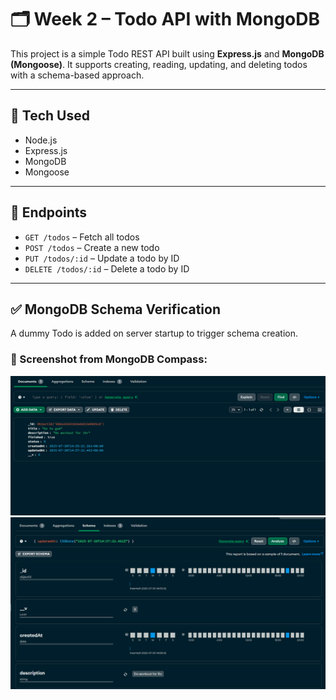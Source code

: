 # 🗂️ Week 2 – Todo API with MongoDB

This project is a simple Todo REST API built using **Express.js** and **MongoDB (Mongoose)**. It supports creating, reading, updating, and deleting todos with a schema-based approach.

---

## 🔌 Tech Used

- Node.js
- Express.js
- MongoDB
- Mongoose

---

## 📂 Endpoints

- `GET /todos` – Fetch all todos
- `POST /todos` – Create a new todo
- `PUT /todos/:id` – Update a todo by ID
- `DELETE /todos/:id` – Delete a todo by ID

---

## ✅ MongoDB Schema Verification

A dummy Todo is added on server startup to trigger schema creation.

### 📸 Screenshot from MongoDB Compass:

![MongoDB Collection Screenshot](./Screenshots/collection.png)
![MongoDB Schema Screenshot](./Screenshots/schema.png)
